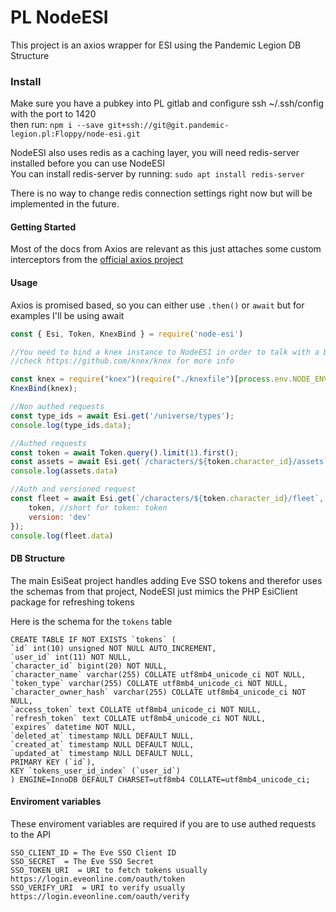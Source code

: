 # PL NodeESI

This project is an axios wrapper for ESI using the Pandemic Legion DB Structure

### Install

Make sure you have a pubkey into PL gitlab and configure ssh ~/.ssh/config with the port to 1420  
then run: ```npm i --save git+ssh://git@git.pandemic-legion.pl:Floppy/node-esi.git```

NodeESI also uses redis as a caching layer, you will need redis-server installed before you can use NodeESI  
You can install redis-server by running: ```sudo apt install redis-server```

There is no way to change redis connection settings right now but will be implemented in the future.

#### Getting Started

Most of the docs from Axios are relevant as this just attaches some custom interceptors from the [official axios project](https://github.com/axios/axios)


#### Usage

Axios is promised based, so you can either use `.then()` or `await` but for examples I'll be using await

```javascript
const { Esi, Token, KnexBind } = require('node-esi')

//You need to bind a knex instance to NodeESI in order to talk with a DB
//check https://github.com/knex/knex for more info

const knex = require("knex")(require("./knexfile")[process.env.NODE_ENV]);
KnexBind(knex);

//Non authed requests
const type_ids = await Esi.get('/universe/types');
console.log(type_ids.data);

//Authed requests
const token = await Token.query().limit(1).first();
const assets = await Esi.get(`/characters/${token.character_id}/assets`, { token: token })
console.log(assets.data)

//Auth and versioned request
const fleet = await Esi.get(`/characters/${token.character_id}/fleet`, { 
    token, //short for token: token
    version: 'dev'
});
console.log(fleet.data)

```

#### DB Structure

The main EsiSeat project handles adding Eve SSO tokens and therefor uses the schemas from that project, NodeESI just mimics the PHP EsiClient package for refreshing tokens

Here is the schema for the `tokens` table

    CREATE TABLE IF NOT EXISTS `tokens` (
    `id` int(10) unsigned NOT NULL AUTO_INCREMENT,
    `user_id` int(11) NOT NULL,
    `character_id` bigint(20) NOT NULL,
    `character_name` varchar(255) COLLATE utf8mb4_unicode_ci NOT NULL,
    `token_type` varchar(255) COLLATE utf8mb4_unicode_ci NOT NULL,
    `character_owner_hash` varchar(255) COLLATE utf8mb4_unicode_ci NOT NULL,
    `access_token` text COLLATE utf8mb4_unicode_ci NOT NULL,
    `refresh_token` text COLLATE utf8mb4_unicode_ci NOT NULL,
    `expires` datetime NOT NULL,
    `deleted_at` timestamp NULL DEFAULT NULL,
    `created_at` timestamp NULL DEFAULT NULL,
    `updated_at` timestamp NULL DEFAULT NULL,
    PRIMARY KEY (`id`),
    KEY `tokens_user_id_index` (`user_id`)
    ) ENGINE=InnoDB DEFAULT CHARSET=utf8mb4 COLLATE=utf8mb4_unicode_ci;

#### Enviroment variables

These enviroment variables are required if you are to use authed requests to the API

    SSO_CLIENT_ID = The Eve SSO Client ID
    SSO_SECRET  = The Eve SSO Secret
    SSO_TOKEN_URI  = URI to fetch tokens usually https://login.eveonline.com/oauth/token
    SSO_VERIFY_URI  = URI to verify usually https://login.eveonline.com/oauth/verify
